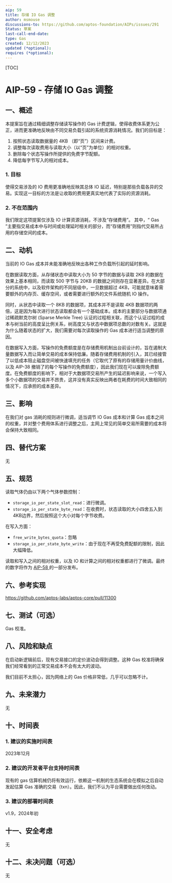 ```yaml
---
aip: 59
title: 存储 IO Gas 调整
author: msmouse
discussions-to: https://github.com/aptos-foundation/AIPs/issues/291
Status: 草案
last-call-end-date:
type: Gas
created: 12/12/2023
updated (*optional):
requires (*optional):
---
```


[TOC]

# AIP-59 - 存储 IO Gas 调整

## 一、概述

本提案旨在通过精细调整存储读写操作的 Gas 计费逻辑，使得收费体系更为公正，进而更准确地反映由不同交易负载引起的系统资源消耗情况。我们的目标是：

1. 按照状态读取数据量的 4KB （即“页”）区间来计费。
2. 调整每次读取费用与读取大小（以“页”为单位）的相对权重。
3. 删除每个状态写操作所提供的免费字节配额。
4. 降低每字节写入的相对成本。

### 1. 目标

使得交易涉及的 IO 费用更准确地反映其总体 IO 延迟，特别是那些负载各异的交易。实现这一目标的方法是让收取的费用更真实地代表了实际的资源消耗。

### 2. 不在范围内

我们限定这项提案仅涉及 IO 计算资源消耗，不涉及“存储费用”。 其中，“ Gas ”主要指交易成本中与时间或处理延时相关的部分，而“存储费用”则指代交易所占用的存储空间的成本。



## 二、动机

当前的 IO Gas 成本并未能准确地反映出各种工作负载所引起的延时影响。

在数据读取方面，从存储状态中读取大小为 50 字节的数据与读取 2KB 的数据在效果上基本相同，而读取 500 字节与 20KB 的数据之间则存在显著差异。在大部分的系统中，以及软件架构的不同层级中，一旦数据超过 4KB，可能就意味着需要额外的内存页、缓存空间，或者需要进行额外的文件系统随机 IO 操作。

同时，从状态中读取一个 8KB 的数据项，其成本并不是读取 4KB 数据项的两倍，这是因为每次进行状态读取都会有一个基础成本。成本的主要部分与数据项通过稀疏默克尔树 (Sparse Merkle Tree) 认证的过程相关联，而这个认证过程的成本与树当前的高度呈比例关系，树高度又与状态中数据项总数的对数有关。这就是为什么随着状态的扩大，我们需要对每次读取操作的 Gas 成本进行适当调整的原因。

在数据写入方面，写操作的免费额度是在存储费用机制出台前设计的，旨在遏制大量数据写入而让简单交易的成本保持低廉。随着存储费用机制的引入，其已经接管了以低成本阻止磁盘空间被快速填充的任务（它取代了原有的存储用量计价曲线，以及 AIP-38 撤销了的每个写操作的免费额度），因此我们现在可以废除免费额度。在免费额度的影响下，相对于大数据项交易所产生的延迟影响来说，一个写入多个小数据项的交易并不昂贵，这并没有真实反映出两者在耗费的时间大致相同的情况下，应承担的成本差异。




## 三、影响

在我们对 gas 消耗的规则进行微调，适当调节 IO Gas 成本和计算 Gas 成本之间的权重，并对整个费用体系进行调整之后，主网上常见的简单交易所需要的成本将会保持大致相同。



## 四、替代方案

无

## 五、规范

读取气体仍由以下两个气体参数控制：
* `storage_io_per_state_slot_read`：进行微调。
* `storage_io_per_state_byte_read`：在收费时，状态读取的大小四舍五入到4KB边界，然后按照这个大小对每个字节收费。

在写入方面：
* `free_write_bytes_quota`：忽略
* `storage_io_per_state_byte_write`：由于现在不再受免费配额的限制，因此大幅降低。

读取和写入之间的相对权重，以及 IO 和计算之间的相对权重都进行了微调。最终的数字将作为 [AIP-58 ](https://github.com/aptos-foundation/AIPs/blob/main/aips/aip-58.md) 的一部分发布。

## 六、参考实现

https://github.com/aptos-labs/aptos-core/pull/11300



## 七、测试（可选）

Gas 校准。



## 八、风险和缺点

在启动新逻辑前后，现有交易接口的定价波动会得到调整。这种 Gas 校准将确保我们经常看到的正常交易成本不会有太大的波动。

我们目前不太担心，因为网络上的 Gas 价格非常低，几乎可以忽略不计。



## 九、未来潜力

无



## 十、时间表

### 1. 建议的实施时间表

2023年12月



### 2. 建议的开发者平台支持时间表

现有的 gas 估算机械仍将有效运行，依赖这一机制的生态系统会在模拟之后自动发起估算 Gas 准确的交易（txn）。因此，我们不认为平台需要做出任何改动。



### 3. 建议的部署时间表

v1.9，2024年初



## 十一、安全考虑

无

## 十二、未决问题（可选）

无
